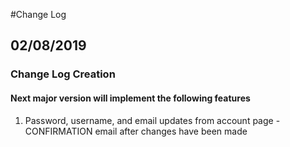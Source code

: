 #Change Log

## 02/08/2019

### Change Log Creation

#### Next major version will implement the following features
1. Password, username, and email updates from account page - CONFIRMATION email after changes have been made